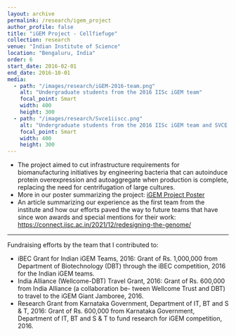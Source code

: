 ```yaml
---
layout: archive
permalink: /research/igem_project
author_profile: false
title: "iGEM Project - Cellfiefuge"
collection: research
venue: "Indian Institute of Science"
location: "Bengaluru, India"
order: 6
start_date: 2016-02-01
end_date: 2016-10-01
media:
  - path: "/images/research/iGEM-2016-team.png"
    alt: "Undergraduate students from the 2016 IISc iGEM team"
    focal_point: Smart
    width: 400
    height: 300
  - path: "/images/research/Svce1iiscc.png"
    alt: "Undergraduate students from the 2016 IISc iGEM team and SVCE team"
    focal_point: Smart
    width: 400
    height: 300
---
```


  * The project aimed to cut infrastructure requirements for biomanufacturing initiatives by engineering bacteria that can autoinduce protein overexpression and autoaggregate when production is complete, replacing the need for centrifugation of large cultures.
  * More in our poster summarizing the project: [iGEM Project Poster](/files/Cellfiefuge_poster.pdf)
  * An article summarizing our experience as the first team from the institute and how our efforts paved the way to future teams that have since won awards and special mentions for their work: https://connect.iisc.ac.in/2021/12/redesigning-the-genome/

---

Fundraising efforts by the team that I contributed to:

* iBEC Grant for Indian iGEM Teams, 2016: Grant of Rs. 1,000,000 from Department of Biotechnology (DBT) through 
the iBEC competition, 2016 for the Indian iGEM teams. 
* India Alliance (Wellcome-DBT) Travel Grant, 2016: Grant of Rs. 600,000 from India Alliance (a collaboration be- 
tween Wellcome Trust and DBT) to travel to the iGEM Giant Jamboree, 2016. 
* Research Grant from Karnataka Government, Department of IT, BT and S & T, 2016: Grant of Rs. 600,000 
from Karnataka Government, Department of IT, BT and S & T to fund research for iGEM competition, 2016.